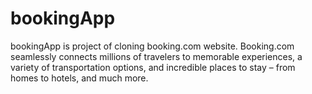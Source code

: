 # bookingApp
bookingApp is project of cloning booking.com website. Booking.com seamlessly connects millions of travelers to memorable experiences, a variety of transportation options, and incredible places to stay – from homes to hotels, and much more.
